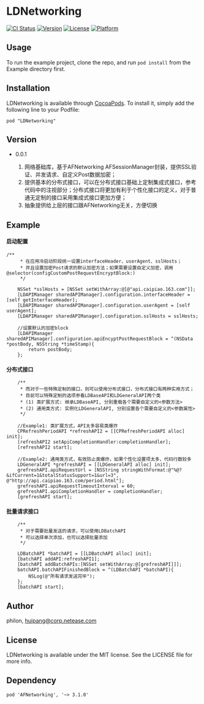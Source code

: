 # LDNetworking

[![CI Status](http://img.shields.io/travis/xuguoxing/LDCPNetworking.svg?style=flat)](https://travis-ci.org/xuguoxing/LDCPNetworking)
[![Version](https://img.shields.io/cocoapods/v/LDCPNetworking.svg?style=flat)](http://cocoadocs.org/docsets/LDCPNetworking)
[![License](https://img.shields.io/cocoapods/l/LDCPNetworking.svg?style=flat)](http://cocoadocs.org/docsets/LDCPNetworking)
[![Platform](https://img.shields.io/cocoapods/p/LDCPNetworking.svg?style=flat)](http://cocoadocs.org/docsets/LDCPNetworking)

## Usage

To run the example project, clone the repo, and run `pod install` from the Example directory first.


## Installation

LDNetworking is available through [CocoaPods](http://cocoapods.org). To install
it, simply add the following line to your Podfile:

    pod "LDNetworking"

## Version

* 0.0.1

    1. 网络基础库，基于AFNetworking AFSessionManager封装，提供SSL验证、并发请求、自定义Post数据加密； 
    2. 提供基本的分布式接口，可以在分布式接口基础上定制集成式接口，参考代码中的注视部分；分布式接口将更加有利于个性化接口的定义，对于普通无定制的接口采用集成式接口更加方便； 
    3. 抽象提供给上层的接口跟AFNetworking无关，方便切换


## Example

#### 启动配置

```
/**
     * 在应用冷启动阶段统一设置interfaceHeader、userAgent、sslHosts；
     * 并且设置加密Post请求的默认加密方法；如果需要设置自定义加密，调用@selector(configCustomPostRequestEncryptBlock:)
     */
     
    NSSet *sslHosts = [NSSet setWithArray:@[@"api.caipiao.163.com"]];
    [LDAPIManager sharedAPIManager].configuration.interfaceHeader = [self getInterfaceHeader];
    [LDAPIManager sharedAPIManager].configuration.userAgent = [self userAgent];
    [LDAPIManager sharedAPIManager].configuration.sslHosts = sslHosts;
    
    //设置默认的加密block
    [LDAPIManager sharedAPIManager].configuration.apiEncyptPostRequestBlock = ^(NSData *postBody, NSString *timeStamp){
        return postBody;
    };
```


#### 分布式接口

```
	/**
     * 而对于一些特殊定制的接口，则可以使用分布式接口，分布式接口有两种实用方式；
     * 目前可以特殊定制的选项参看LDBaseAPI和LDGeneralAPI两个类
     * (1) 类扩展方式: 继承LDBaseAPI, 分别重载各个需要自定义的<参数方法>
     * (2) 通用类方式: 实例化LDGeneralAPI, 分别设置各个需要自定义的<参数属性>
     */
    
    //Example1: 类扩展方式，API太多容易类爆炸
    CPRefreshPeriodAPI *refreshAPI2 = [[CPRefreshPeriodAPI alloc] init];
    [refreshAPI2 setApiCompletionHandler:completionHandler];
	[refreshAPI2 start];
    
    //Example2: 通用类方式，有效防止类爆炸，如果个性化设置项太多，代码行数较多
    LDGeneralAPI *grefreshAPI = [[LDGeneralAPI alloc] init];
    grefreshAPI.apiRequestUrl = [NSString stringWithFormat:@"%@?&ifCurrent=1&totalStatusSupport=1&url=3", @"http://api.caipiao.163.com/period.html"];
    grefreshAPI.apiRequestTimeoutInterval = 60;
    grefreshAPI.apiCompletionHandler = completionHandler;
	[grefreshAPI start];
```

#### 批量请求接口

```
	/**
     * 对于需要批量发送的请求，可以使用LDBatchAPI
     * 可以选择单次添加，也可以选择批量添加
     */
     
    LDBatchAPI *batchAPI = [[LDBatchAPI alloc] init];
    [batchAPI addAPI:refreshAPI1];
    [batchAPI addBatchAPIs:[NSSet setWithArray:@[grefreshAPI]]];
    batchAPI.batchAPIFinishedBlock = ^(LDBatchAPI *batchAPI){
        NSLog(@"所有请求发送完毕");
    };
    [batchAPI start];
```



## Author

philon, huipang@corp.netease.com

## License

LDNetworking is available under the MIT license. See the LICENSE file for more info.


## Dependency

	pod 'AFNetworking', '~> 3.1.0'
